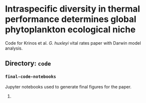 # Intraspecific diversity in thermal performance determines global phytoplankton ecological niche


Code for Krinos et al. _G. huxleyi_ vital rates paper with Darwin model analysis.

## Directory: `code`
### `final-code-notebooks`
Jupyter notebooks used to generate final figures for the paper.

1. 
